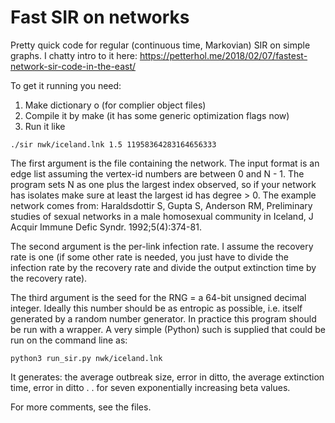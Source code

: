 # Fast SIR on networks
Pretty quick code for regular (continuous time, Markovian) SIR on simple graphs. I chatty intro to it here: https://petterhol.me/2018/02/07/fastest-network-sir-code-in-the-east/

To get it running you need:

1. Make dictionary o (for complier object files)
2. Compile it by make (it has some generic optimization flags now)
3. Run it like

`./sir nwk/iceland.lnk 1.5 11958364283164656333`

The first argument is the file containing the network. The input format is an edge list assuming the vertex-id numbers are between 0 and N - 1. The program sets N as one plus the largest index observed, so if your network has isolates make sure at least the largest id has degree > 0. The example network comes from: Haraldsdottir S, Gupta S, Anderson RM, Preliminary studies of sexual networks in a male homosexual community in Iceland, J Acquir Immune Defic Syndr. 1992;5(4):374-81.

The second argument is the per-link infection rate. I assume the recovery rate is one (if some other rate is needed, you just have to divide the infection rate by the recovery rate and divide the output extinction time by the recovery rate).

The third argument is the seed for the RNG = a 64-bit unsigned decimal integer. Ideally this number should be as entropic as possible, i.e. itself generated by a random number generator. In practice this program should be run with a wrapper. A very simple (Python) such is supplied that could be run on the command line as:

`python3 run_sir.py nwk/iceland.lnk`

It generates: the average outbreak size, error in ditto, the average extinction time, error in ditto . . for seven exponentially increasing beta values.

For more comments, see the files.

